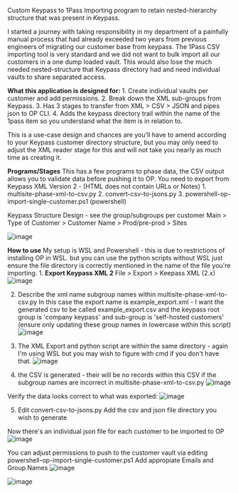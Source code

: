 Custom Keypass to 1Pass Importing program to retain nested-hierarchy structure that was present in Keypass.

I started a journey with taking responsibility in my department of a painfully manual process that had already exceeded two years from previous engineers of migrating our customer base from keypass. 
The 1Pass CSV importing tool is very standard and we did not want to bulk import all our customers in a one dump loaded vault. This would also lose the much needed nested-structure that Keypass directory had and need individual vaults to share separated access.

**What this application is designed for:**
	1. Create individual vaults per customer and add permissions.
	2. Break down the XML sub-groups from Keypass.
	3. Has 3 stages to transfer from XML > CSV > JSON and pipes json to OP CLI. 
	4. Adds the keypass directory trail within the name of the 1pass item so you understand what the item is in relation to.
 
This is a use-case design and chances are you'll have to amend according to your Keypass customer directory structure, but you may only need to adjust the XML reader stage for this and will not take you nearly as much time as creating it.

**Programs/Stages**
This has a few programs to phase data, the CSV output allows you to validate data before pushing it to OP.  You need to export from Keypass XML Version 2 - (HTML does not contain URLs or Notes)
	1. multisite-phase-xml-to-csv.py
	2. convert-csv-to-jsons.py
	3. powershell-op-import-single-customer.ps1 (powershell)
 
Keypass Structure Design -
see the group/subgroups per customer
Main > Type of Customer > Customer Name > Prod/pre-prod > Sites
 
 ![image](https://github.com/user-attachments/assets/4c2f3f84-1221-49af-82dd-c721dcb50ba9)
 
**How to use**
My setup is WSL and Powershell - this is due to restrictions of installing OP in WSL. but you can use the python scripts without WSL just ensure the file directory is correctly mentioned in the name of the file you're importing.
	1. **Export Keypass XML 2**
File > Export > Keepass XML (2.x)  
 ![image](https://github.com/user-attachments/assets/07cb603e-83cf-434c-bdf3-0d82eead3992)

	
2. Describe the xml name subgroup names within multisite-phase-xml-to-csv.py 
In this case the export name is example_export.xml - I want the generated csv to be called example_export.csv and the keypass root group is 'company keypass' and sub-group is 'self-hosted customers' (ensure only updating these group names in lowercase within this script)
![image](https://github.com/user-attachments/assets/b9ce8831-f740-4fc6-9dd8-e845535fb46b)


3. The XML Export and python script are within the same directory - again I'm using WSL but you may wish to figure with cmd if you don't have that. 
![image](https://github.com/user-attachments/assets/0f3425fe-a27f-45f3-82d7-5ec3801b0db2)


4. the CSV is generated - their will be no records within this CSV if the subgroup names are incorrect in multisite-phase-xml-to-csv.py
![image](https://github.com/user-attachments/assets/9b712cd3-1529-4e1f-b7b4-beea902e9e42)

Verify the data looks correct to what was exported:
![image](https://github.com/user-attachments/assets/a91fa0cb-f366-4a1a-871a-e854349d9616)

5. Edit convert-csv-to-jsons.py
Add the csv and json file directory you wish to generate 
 
Now there's an individual json file for each customer to be imported to OP
![image](https://github.com/user-attachments/assets/fe406c9b-6a9f-49f3-b160-e6d1999faa78)

You can adjust permissions to push to the customer vault via editing powershell-op-import-single-customer.ps1
Add appropiate Emails and Group Names 
![image](https://github.com/user-attachments/assets/61684688-c9ee-4dca-aa81-97b2ec85727e)









![image](https://github.com/user-attachments/assets/1a0be581-7267-4c6a-bade-02c2630a7804)
